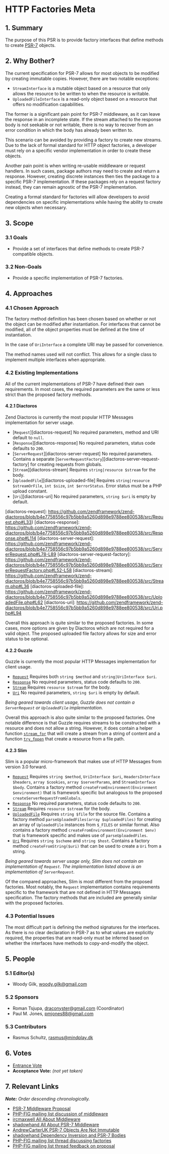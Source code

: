 HTTP Factories Meta
===================

## 1. Summary

The purpose of this PSR is to provide factory interfaces that define methods to
create [PSR-7][psr7] objects.

[psr7]: https://www.php-fig.org/psr/psr-7/

## 2. Why Bother?

The current specification for PSR-7 allows for most objects to be modified by
creating immutable copies. However, there are two notable exceptions:

* `StreamInterface` is a mutable object based on a resource that only allows
  the resource to be written to when the resource is writable.
* `UploadedFileInterface` is a read-only object based on a resource that offers
  no modification capabilities.

The former is a significant pain point for PSR-7 middleware, as it can leave
the response in an incomplete state. If the stream attached to the response body
is not seekable or not writable, there is no way to recover from an error
condition in which the body has already been written to.

This scenario can be avoided by providing a factory to create new streams. Due to
the lack of formal standard for HTTP object factories, a developer must rely on
a specific vendor implementation in order to create these objects.

Another pain point is when writing re-usable middleware or request handlers. In
such cases, package authors may need to create and return a response. However,
creating discrete instances then ties the package to a specific PSR-7
implementation. If these packages rely on a request factory instead, they can
remain agnostic of the PSR-7 implementation.

Creating a formal standard for factories will allow developers to avoid
dependencies on specific implementations while having the ability to create new
objects when necessary.

## 3. Scope

### 3.1 Goals

* Provide a set of interfaces that define methods to create PSR-7 compatible objects.

### 3.2 Non-Goals

* Provide a specific implementation of PSR-7 factories.

## 4. Approaches

### 4.1 Chosen Approach

The factory method definition has been chosen based on whether or not the object
can be modified after instantiation. For interfaces that cannot be modified, all
of the object properties must be defined at the time of instantiation.

In the case of `UriInterface` a complete URI may be passed for convenience.

The method names used will not conflict. This allows for a single class to
implement multiple interfaces when appropriate.

### 4.2 Existing Implementations

All of the current implementations of PSR-7 have defined their own requirements.
In most cases, the required parameters are the same or less strict than the proposed
factory methods.

#### 4.2.1 Diactoros

Zend Diactoros is currently the most popular HTTP Messages implementation for
server usage.

- [`Request`][diactoros-request] No required parameters, method and URI default to `null`.
- [`Response`][diactoros-response] No required parameters, status code defaults to `200`.
- [`ServerRequest`][diactoros-server-request] No required parameters. Contains a separate
  [`ServerRequestFactory`][diactoros-server-request-factory] for creating requests from globals.
- [`Stream`][diactoros-stream] Requires `string|resource $stream` for the body.
- [`UploadedFile`][diactoros-uploaded-file] Requires `string|resource $streamOrFile`, `int $size`,
  `int $errorStatus`. Error status must be a PHP upload constant.
- [`Uri`][diactoros-uri] No required parameters, `string $uri` is empty by default.

[diactoros-request]: https://github.com/zendframework/zend-diactoros/blob/b4e7758556c97b5bb9a5260d898e9788ee800538/src/Request.php#L33)
[diactoros-response]: https://github.com/zendframework/zend-diactoros/blob/b4e7758556c97b5bb9a5260d898e9788ee800538/src/Response.php#L114
[diactoros-server-request]: https://github.com/zendframework/zend-diactoros/blob/b4e7758556c97b5bb9a5260d898e9788ee800538/src/ServerRequest.php#L78-L89
[diactoros-server-request-factory]: https://github.com/zendframework/zend-diactoros/blob/b4e7758556c97b5bb9a5260d898e9788ee800538/src/ServerRequestFactory.php#L52-L58
[diactoros-stream]: https://github.com/zendframework/zend-diactoros/blob/b4e7758556c97b5bb9a5260d898e9788ee800538/src/Stream.php#L36
[diactoros-uploaded-file]: https://github.com/zendframework/zend-diactoros/blob/b4e7758556c97b5bb9a5260d898e9788ee800538/src/UploadedFile.php#L62
[diactoros-uri]: https://github.com/zendframework/zend-diactoros/blob/b4e7758556c97b5bb9a5260d898e9788ee800538/src/Uri.php#L94

Overall this approach is quite similar to the proposed factories. In some cases,
more options are given by Diactoros which are not required for a valid object.
The proposed uploaded file factory allows for size and error status to be optional.

#### 4.2.2 Guzzle

Guzzle is currently the most popular HTTP Messages implementation for client usage.

- [`Request`][guzzle-request] Requires both `string $method` and `string|UriInterface $uri`.
- [`Response`][guzzle-response] No required parameters, status code defaults to `200`.
- [`Stream`][guzzle-stream] Requires `resource $stream` for the body.
- [`Uri`][guzzle-uri] No required parameters, `string $uri` is empty by default.

_Being geared towards client usage, Guzzle does not contain a `ServerRequest` or
`UploadedFile` implementation._

[guzzle-request]: https://github.com/guzzle/psr7/blob/58828615f7bb87013ce6365e9b1baa08580c7fc8/src/Request.php#L32-L38
[guzzle-response]: https://github.com/guzzle/psr7/blob/58828615f7bb87013ce6365e9b1baa08580c7fc8/src/Response.php#L88-L94
[guzzle-stream]: https://github.com/guzzle/psr7/blob/58828615f7bb87013ce6365e9b1baa08580c7fc8/src/Stream.php#L51
[guzzle-uri]: https://github.com/guzzle/psr7/blob/58828615f7bb87013ce6365e9b1baa08580c7fc8/src/Uri.php#L48

Overall this approach is also quite similar to the proposed factories. One notable
difference is that Guzzle requires streams to be constructed with a resource and
does not allow a string. However, it does contain a helper function [`stream_for`][guzzle-stream-for]
that will create a stream from a string of content and a function [`try_fopen`][guzzle-try-fopen]
that create a resource from a file path.

[guzzle-stream-for]: https://github.com/guzzle/psr7/blob/58828615f7bb87013ce6365e9b1baa08580c7fc8/src/functions.php#L78
[guzzle-try-fopen]: https://github.com/guzzle/psr7/blob/58828615f7bb87013ce6365e9b1baa08580c7fc8/src/functions.php#L295

#### 4.2.3 Slim

Slim is a popular micro-framework that makes use of HTTP Messages from version
3.0 forward.

- [`Request`][slim-request] Requires `string $method`, `UriInterface $uri`,
  `HeadersInterface $headers`, `array $cookies`, `array $serverParams`, and
  `StreamInterface $body`. Contains a factory method `createFromEnvironment(Environment $environment)`
  that is framework specific but analogous to the proposed `createServerRequestFromGlobals`.
- [`Response`][slim-response] No required parameters, status code defaults to `200`.
- [`Stream`][slim-stream] Requires `resource $stream` for the body.
- [`UploadedFile`][slim-uploaded-file] Requires `string $file` for the source file.
  Contains a factory method `parseUploadedFiles(array $uploadedFiles)` for creating
  an array of `UploadedFile` instances from `$_FILES` or similar format. Also contains
  a factory method `createFromEnvironment(Environment $env)` that is framework specific
  and makes use of `parseUploadedFiles`.
- [`Uri`][slim-uri] Requires `string $scheme` and `string $host`. Contains a factory
  method `createFromString($uri)` that can be used to create a `Uri` from a string.

_Being geared towards server usage only, Slim does not contain an implementation
of `Request`. The implementation listed above is an implementation of `ServerRequest`._

[slim-request]: https://github.com/slimphp/Slim/blob/30cfe3c07dac28ec1129c0577e64b90ba11a54c4/Slim/Http/Request.php#L170-L178
[slim-response]: https://github.com/slimphp/Slim/blob/30cfe3c07dac28ec1129c0577e64b90ba11a54c4/Slim/Http/Response.php#L123
[slim-stream]: https://github.com/slimphp/Slim/blob/30cfe3c07dac28ec1129c0577e64b90ba11a54c4/Slim/Http/Stream.php#L96
[slim-uploaded-file]: https://github.com/slimphp/Slim/blob/30cfe3c07dac28ec1129c0577e64b90ba11a54c4/Slim/Http/UploadedFile.php#L151
[slim-uri]: https://github.com/slimphp/Slim/blob/30cfe3c07dac28ec1129c0577e64b90ba11a54c4/Slim/Http/Uri.php#L112-L121

Of the compared approaches, Slim is most different from the proposed factories.
Most notably, the `Request` implementation contains requirements specific
to the framework that are not defined in HTTP Messages specification. The factory
methods that are included are generally similar with the proposed factories.

### 4.3 Potential Issues

The most difficult part is defining the method signatures for the interfaces.
As there is no clear declaration in PSR-7 as to what values are explicitly
required, the properties that are read-only must be inferred based on whether
the interfaces have methods to copy-and-modify the object.

## 5. People

### 5.1 Editor(s)

* Woody Gilk, <woody.gilk@gmail.com>

### 5.2 Sponsors

* Roman Tsjupa, <draconyster@gmail.com> (Coordinator)
* Paul M. Jones, <pmjones88@gmail.com>

### 5.3 Contributors

* Rasmus Schultz, <rasmus@mindplay.dk>

## 6. Votes

* [Entrance Vote](https://groups.google.com/forum/#!topic/php-fig/6rZPZ8VglIM)
* **Acceptance Vote:** _(not yet taken)_

## 7. Relevant Links

_**Note:** Order descending chronologically._

* [PSR-7 Middleware Proposal](https://github.com/php-fig/fig-standards/pull/755)
* [PHP-FIG mailing list discussion of middleware](https://groups.google.com/forum/#!topic/php-fig/vTtGxdIuBX8)
* [ircmaxwell All About Middleware](http://blog.ircmaxell.com/2016/05/all-about-middleware.html)
* [shadowhand All About PSR-7 Middleware](http://shadowhand.me/all-about-psr-7-middleware/)
* [AndrewCarterUK PSR-7 Objects Are Not Immutable](http://andrewcarteruk.github.io/programming/2016/05/22/psr-7-is-not-immutable.html)
* [shadowhand Dependency Inversion and PSR-7 Bodies](http://shadowhand.me/dependency-inversion-and-psr-7-bodies/)
* [PHP-FIG mailing list thread discussing factories](https://groups.google.com/d/msg/php-fig/G5pgQfQ9fpA/UWeM1gm1CwAJ)
* [PHP-FIG mailing list thread feedback on proposal](https://groups.google.com/d/msg/php-fig/piRtB2Z-AZs/8UIwY1RtDgAJ)
